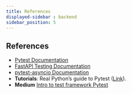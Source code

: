 ```yaml
---
title: References
displayed-sidebar : backend
sidebar_position: 5
---
```

## **References**
- [Pytest Documentation](https://docs.pytest.org/en/stable/)
- [FastAPI Testing Documentation](https://fastapi.tiangolo.com/tutorial/testing/)
- [pytest-asyncio Documentation](https://pytest-asyncio.readthedocs.io/en/latest/)
- **Tutorials**: Real Python’s guide to Pytest ([Link](https://realpython.com/pytest-python-testing/)).
- **Medium**
 [Intro to test framework Pytest](https://medium.com/testcult/intro-to-test-framework-pytest-5b1ce4d011ae)

